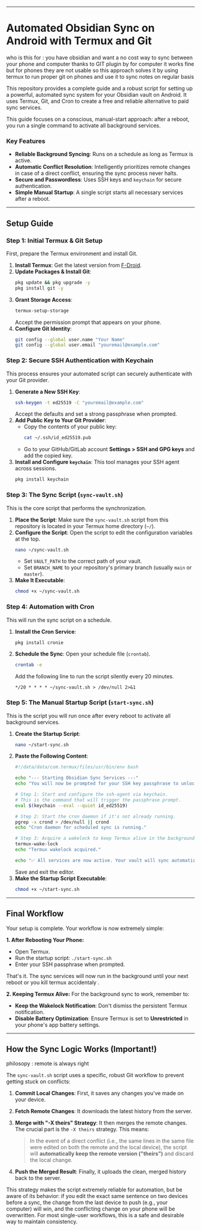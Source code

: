 -----

# Automated Obsidian Sync on Android with Termux and Git

who is this for :
    you have obsidian and want a no cost way to sync between your phone and computer
    thanks to GIT plugin by  for computer it works fine but for phones they are not 
    usable so this approach solves it by using termux to run proper git on phones 
    and use it to sync notes on regular basis 

This repository provides a complete guide and a robust script for setting up a powerful, automated sync system for your Obsidian vault on Android. It uses Termux, Git, and Cron to create a free and reliable alternative to paid sync services.

This guide focuses on a conscious, manual-start approach: after a reboot, you run a single command to activate all background services.

### Key Features

  * **Reliable Background Syncing**: Runs on a schedule as long as Termux is active.
  * **Automatic Conflict Resolution**: Intelligently prioritizes remote changes in case of a direct conflict, ensuring the sync process never halts.
  * **Secure and Passwordless**: Uses SSH keys and `keychain` for secure authentication.
  * **Simple Manual Startup**: A single script starts all necessary services after a reboot.

-----

## Setup Guide

### Step 1: Initial Termux & Git Setup

First, prepare the Termux environment and install Git.

1.  **Install Termux**: Get the latest version from [F-Droid](https://f-droid.org/packages/com.termux/).
2.  **Update Packages & Install Git**:
    ```bash
    pkg update && pkg upgrade -y
    pkg install git -y
    ```
3.  **Grant Storage Access**:
    ```bash
    termux-setup-storage
    ```
    Accept the permission prompt that appears on your phone.
4.  **Configure Git Identity**:
    ```bash
    git config --global user.name "Your Name"
    git config --global user.email "youremail@example.com"
    ```

### Step 2: Secure SSH Authentication with Keychain

This process ensures your automated script can securely authenticate with your Git provider.

1.  **Generate a New SSH Key**:
    ```bash
    ssh-keygen -t ed25519 -C "youremail@example.com"
    ```
    Accept the defaults and set a strong passphrase when prompted.
2.  **Add Public Key to Your Git Provider**:
      * Copy the contents of your public key:
        ```bash
        cat ~/.ssh/id_ed25519.pub
        ```
      * Go to your GitHub/GitLab account **Settings \> SSH and GPG keys** and add the copied key.
3.  **Install and Configure `keychain`**: This tool manages your SSH agent across sessions.
    ```bash
    pkg install keychain
    ```

### Step 3: The Sync Script (`sync-vault.sh`)

This is the core script that performs the synchronization.

1.  **Place the Script**: Make sure the `sync-vault.sh` script from this repository is located in your Termux home directory (`~/`).
2.  **Configure the Script**: Open the script to edit the configuration variables at the top.
    ```bash
    nano ~/sync-vault.sh
    ```
      * Set `VAULT_PATH` to the correct path of your vault.
      * Set `BRANCH_NAME` to your repository's primary branch (usually `main` or `master`).
3.  **Make It Executable**:
    ```bash
    chmod +x ~/sync-vault.sh
    ```

### Step 4: Automation with Cron

This will run the sync script on a schedule.

1.  **Install the Cron Service**:
    ```bash
    pkg install cronie
    ```
2.  **Schedule the Sync**: Open your schedule file (`crontab`).
    ```bash
    crontab -e
    ```
    Add the following line to run the script silently every 20 minutes.
    ```crontab
    */20 * * * * ~/sync-vault.sh > /dev/null 2>&1
    ```

### Step 5: The Manual Startup Script (`start-sync.sh`)

This is the script you will run once after every reboot to activate all background services.

1.  **Create the Startup Script**:
    ```bash
    nano ~/start-sync.sh
    ```
2.  **Paste the Following Content**:
    ```sh
    #!/data/data/com.termux/files/usr/bin/env bash

    echo "--- Starting Obsidian Sync Services ---"
    echo "You will now be prompted for your SSH key passphrase to unlock it for this session."

    # Step 1: Start and configure the ssh-agent via keychain.
    # This is the command that will trigger the passphrase prompt.
    eval $(keychain --eval --quiet id_ed25519)

    # Step 2: Start the cron daemon if it's not already running.
    pgrep -x crond > /dev/null || crond
    echo "Cron daemon for scheduled sync is running."

    # Step 3: Acquire a wakelock to keep Termux alive in the background.
    termux-wake-lock
    echo "Termux wakelock acquired."

    echo "✅ All services are now active. Your vault will sync automatically in the background."
    ```
    Save and exit the editor.
3.  **Make the Startup Script Executable**:
    ```bash
    chmod +x ~/start-sync.sh
    ```

-----

## Final Workflow

Your setup is complete. Your workflow is now extremely simple:

**1. After Rebooting Your Phone:**

  * Open Termux.
  * Run the startup script: `./start-sync.sh`
  * Enter your SSH passphrase when prompted.

That's it. The sync services will now run in the background until your next reboot or you kill termux accidentaly .

**2. Keeping Termux Alive:**
For the background sync to work, remember to:

  * **Keep the Wakelock Notification**: Don't dismiss the persistent Termux notification.
  * **Disable Battery Optimization**: Ensure Termux is set to **Unrestricted** in your phone's app battery settings.

-----

## How the Sync Logic Works (Important\!)

philosopy : remote is always right 


The `sync-vault.sh` script uses a specific, robust Git workflow to prevent getting stuck on conflicts:

1.  **Commit Local Changes**: First, it saves any changes you've made on your device.

2.  **Fetch Remote Changes**: It downloads the latest history from the server.

3.  **Merge with "-X theirs" Strategy**: It then merges the remote changes. The crucial part is the `-X theirs` strategy. This means:

    > In the event of a direct conflict (i.e., the same lines in the same file were edited on both the remote and the local device), the script will **automatically keep the remote version ("theirs")** and discard the local change.

4.  **Push the Merged Result**: Finally, it uploads the clean, merged history back to the server.

This strategy makes the script extremely reliable for automation, but be aware of its behavior: if you edit the exact same sentence on two devices before a sync, the change from the last device to push (e.g., your computer) will win, and the conflicting change on your phone will be overwritten. For most single-user workflows, this is a safe and desirable way to maintain consistency.

